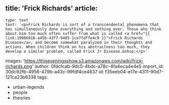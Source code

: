 title: 'Frick Richards'
article:
  -
    type: text
    text: '<p>Frick Richards is sort of a transcendental phenomena that has simultaneously done everything and nothing ever. Those who think about him too much often suffer from what is called <a href="{{ link:19906916-a45b-43f7-9485-1ce7fdffe4c9 }}">Frick Richards Disease</a>, and become somewhat paralyzed in their thoughts and actions. When children think on his abstractness too much, they develop a similar problem, called Frick Jr Disease.&nbsp;</p>'
images: 'https://thiseveningsshow.s3.amazonaws.com/wiki/frick-richards.png'
author: 0fdcfcab-9dc5-4bdc-a78c-4fa4eca4e4e5
import_id: 30dc92fb-4956-479b-a43c-99fdf4ce4837
id: f35eeb04-e17e-4311-90d7-121ca23b6338
tags:
  - urban-legends
  - people
  - theories
